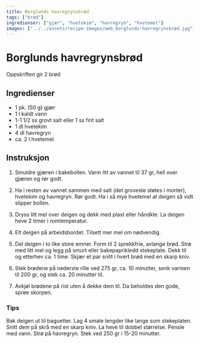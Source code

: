 ```yaml
---
title: Borglunds havregrynsbrød
tags: ["brød"]
ingredienser: ["gjær", "hvetekim", "havregryn", "hvetemel"]
images: ["../../assets/recipe-images/web_borglunds-havregrynsbrød.jpg"]
---
```


# Borglunds havregrynsbrød

Oppskriften gir 2 brød

## Ingredienser

- 1 pk. (50 g) gjær
- 1 l kaldt vann
- 1-1 1/2 ss grovt salt eller 1 ss fint salt
- 1 dl hvetekim
- 4 dl havregryn
- ca. 2 l hvetemel

## Instruksjon

1. Smuldre gjæren i bakebollen. Varm litt av vannet til 37 gr, hell over gjæren og rør godt.

2. Ha i resten av vannet sammen med salt (det groveste støtes i morter), hvetekim og havregryn. Rør godt. Ha i så mye hvetemel at deigen så vidt slipper bollen.

3. Dryss litt mel over deigen og dekk med plast eller håndkle. La deigen heve 2 timer i romtemperatur.

4. Elt deigen på arbeidsbordet. Tilsett mer mel om nødvendig.

5. Del deigen i to like store emner. Form til 2 sprekkfrie, avlange brød. Strø med litt mel og legg på smurt eller bakepaprikledd stekeplate. Dekk til og etterhev ca. 1 time. Skjær et par snitt i hvert brød med en skarp kniv.

6. Stek brødene på nederste rille ved 275 gr, ca. 10 minutter, senk varmen til 200 gr, og stek ca. 20 minutter til.

7. Avkjøl brødene på rist uten å dekke dem til. Da beholdes den gode, sprøe skorpen.

### Tips

Bak deigen ut til baguetter. Lag 4 smale lengder like lange som stekeplaten. Snitt dem på skrå med en skarp kniv. La heve til dobbel størrelse. Pensle med vann. Strø på havregryn. Stek ved 250 gr i 15-20 minutter.
